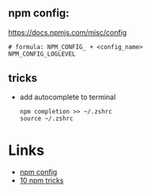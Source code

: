 # 


## npm config:
https://docs.npmjs.com/misc/config
    
    # formula: NPM_CONFIG_ + <config_name>
    NPM_CONFIG_LOGLEVEL

## tricks
* add autocomplete to terminal
    ```
    npm completion >> ~/.zshrc
    source ~/.zshrc
    ```
    
# Links
* [npm config](https://docs.npmjs.com/misc/config)
* [10 npm tricks](https://www.sitepoint.com/10-npm-tips-and-tricks/?utm_source=nodeweekly&utm_medium=email)



